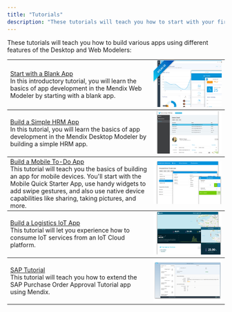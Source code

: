 ```yaml
---
title: "Tutorials"
description: "These tutorials will teach you how to start with your first app and then build an HRM app, mobile to-do app, and IoT app."
---
```


These tutorials will teach you how to build various apps using different features of the Desktop and Web Modelers:

<table>
  <thead style='display:none;'>
    <th>header 1</th>
    <th>header 2</th>
  </thead>
  <tbody>
    <td><a href="start-with-a-blank-app">Start with a Blank App</a><br> 
    In this introductory tutorial, you will learn the basics of app development in the Mendix Web Modeler by starting with a blank app.</td>
    <td><img src="attachments/overview/Employee_directory.png"></td>
  </tbody>
  </tbody>
    <tbody>
    <td><a href="build-a-simple-hrm-app">Build a Simple HRM App</a><br> 
    In this tutorial, you will learn the basics of app development in the Mendix Desktop Modeler by building a simple HRM app.</td>
    <td><img src="attachments/overview/HRM_app.png"></td>
  </tbody>
  <tbody>
    <td><a href="create-a-to-do-app">Build a Mobile To-Do App</a><br> 
    This tutorial will teach you the basics of building an app for mobile devices. You'll start with the Mobile Quick Starter App, use handy widgets to add swipe gestures, and also use native device capabilities like sharing, taking pictures, and more.</td>
    <td><img src="attachments/overview/Mobile_to_do.png"></td>
  </tbody>
  <tbody>
    <td><a href="build-an-iot-app">Build a Logistics IoT App</a><br> 
    This tutorial will let you experience how to consume IoT services from an IoT Cloud platform.</td>
    <td><img src="attachments/overview/Iot.png"></td>
  </tbody>
  </tbody>
    <tbody>
    <td><a href="sap-tutorials">SAP Tutorial</a><br> 
    This tutorial will teach you how to extend the SAP Purchase Order Approval Tutorial app using Mendix.</td>
    <td><img src="attachments/overview/sap-tutorials.png"></td>
  </tbody>
</table>
